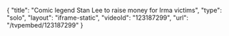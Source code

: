 {
    "title": "Comic legend Stan Lee to raise money for Irma victims",
    "type": "solo",
    "layout": "iframe-static",
    "videoId": "123187299",
    "url": "\/tvpembed\/123187299"
}